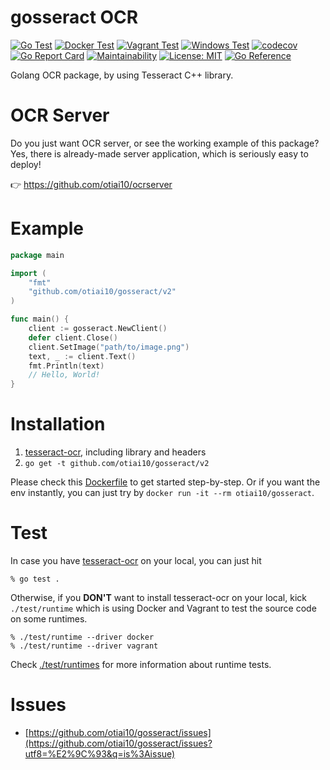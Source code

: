 # gosseract OCR

[![Go Test](https://github.com/otiai10/gosseract/actions/workflows/go-ci.yml/badge.svg)](https://github.com/otiai10/gosseract/actions/workflows/go-ci.yml)
[![Docker Test](https://github.com/otiai10/gosseract/actions/workflows/runtime-docker.yml/badge.svg)](https://github.com/otiai10/gosseract/actions/workflows/runtime-docker.yml)
[![Vagrant Test](https://github.com/otiai10/gosseract/actions/workflows/runtime-vagrant.yml/badge.svg)](https://github.com/otiai10/gosseract/actions/workflows/runtime-vagrant.yml)
[![Windows Test](https://github.com/otiai10/gosseract/actions/workflows/windows-ci.yml/badge.svg)](https://github.com/otiai10/gosseract/actions/workflows/windows-ci.yml)
[![codecov](https://codecov.io/gh/otiai10/gosseract/branch/main/graph/badge.svg)](https://codecov.io/gh/otiai10/gosseract)
[![Go Report Card](https://goreportcard.com/badge/github.com/otiai10/gosseract)](https://goreportcard.com/report/github.com/otiai10/gosseract)
[![Maintainability](https://api.codeclimate.com/v1/badges/351d9027a3c517505094/maintainability)](https://codeclimate.com/github/otiai10/gosseract/maintainability)
[![License: MIT](https://img.shields.io/badge/License-MIT-green.svg)](https://github.com/otiai10/gosseract/blob/main/LICENSE)
[![Go Reference](https://pkg.go.dev/badge/github.com/otiai10/gosseract/v2.svg)](https://pkg.go.dev/github.com/otiai10/gosseract/v2)

Golang OCR package, by using Tesseract C++ library.

# OCR Server

Do you just want OCR server, or see the working example of this package? Yes, there is already-made server application, which is seriously easy to deploy!

👉 https://github.com/otiai10/ocrserver

# Example

```go
package main

import (
	"fmt"
	"github.com/otiai10/gosseract/v2"
)

func main() {
	client := gosseract.NewClient()
	defer client.Close()
	client.SetImage("path/to/image.png")
	text, _ := client.Text()
	fmt.Println(text)
	// Hello, World!
}
```

# Installation

1. [tesseract-ocr](https://github.com/tesseract-ocr/tessdoc), including library and headers
2. `go get -t github.com/otiai10/gosseract/v2`

Please check this [Dockerfile](https://github.com/otiai10/gosseract/blob/main/Dockerfile) to get started step-by-step.
Or if you want the env instantly, you can just try by `docker run -it --rm otiai10/gosseract`.

# Test

In case you have [tesseract-ocr](https://github.com/tesseract-ocr/tessdoc) on your local, you can just hit

```
% go test .
```

Otherwise, if you **DON'T** want to install tesseract-ocr on your local, kick `./test/runtime` which is using Docker and Vagrant to test the source code on some runtimes.

```
% ./test/runtime --driver docker
% ./test/runtime --driver vagrant
```

Check [./test/runtimes](https://github.com/otiai10/gosseract/tree/main/test/runtimes) for more information about runtime tests.

# Issues

- [https://github.com/otiai10/gosseract/issues](https://github.com/otiai10/gosseract/issues?utf8=%E2%9C%93&q=is%3Aissue)
